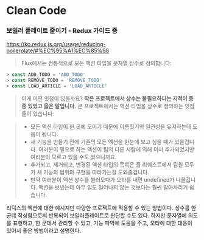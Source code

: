 # Clean Code

### 보일러 플레이트 줄이기 - Redux 가이드 중

https://ko.redux.js.org/usage/reducing-boilerplate/#%EC%95%A1%EC%85%98

> Flux에서는 전통적으로 모든 액션 타입을 문자열 상수로 정의합니다:

```javascript
> const ADD_TODO = 'ADD_TODO'
> const REMOVE_TODO = 'REMOVE_TODO'
> const LOAD_ARTICLE = 'LOAD_ARTICLE'
```

> 이게 어떤 잇점이 있을까요? **작은 프로젝트에서 상수는 불필요하다는 지적이 종종 있었고 옳은 말입니다.** 큰 프로젝트에서는 액션 타입을 상수로 정의하는 잇점들이 있습니다:

> * 모든 액션 타입이 한 곳에 모이기 때문에 이름짓기의 일관성을 유지하는데 도움이 됩니다.
> * 새 기능을 만들기 전에 기존의 모든 액션을 한눈에 보고 싶을 때가 있을겁니다. 여러분이 필요로 하는 액션이 팀의 다른 사람에 의해 이미 추가되었지만 여러분이 모르고 있을 수도 있으니까요.
> * 추가되고, 제거되고, 변경된 액션 타입의 목록은 풀 리퀘스트에서 팀원 모두가 새 기능의 범위와 구현을 따라가는걸 도와줄겁니다.
> * 만약 여러분이 액션 상수를 불러오다가 오타를 내면 undefined가 나올겁니다. 액션을 보냈는데 아무 일도 일어나지 않는 것보다는 훨씬 알아차리기 쉽습니다.

리덕스의 액션에 대한 예시지만 다양한 프로젝트에 적용할 수 있는 방법이다.
상수를 한군데 작성함으로써 반복되어 보일러플레이트로 판단할 수도 있다.
하지만 문자열에 의도를 표현하고, 한 군데서 관리할 수 있고, 기능 파악에 도움을 주고, 오타에 대한 대응이 있어서 좋은 방법이라고 설명한다.
